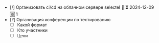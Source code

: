 
- [/] Организовать ci/cd на облачном сервере selectel 🔼 ⏳ 2024-12-09 🆔 1
- [?] Организация конференции по тестированию
	- [ ] Какой формат
	- [ ] Кто участники
	- [ ] Цели